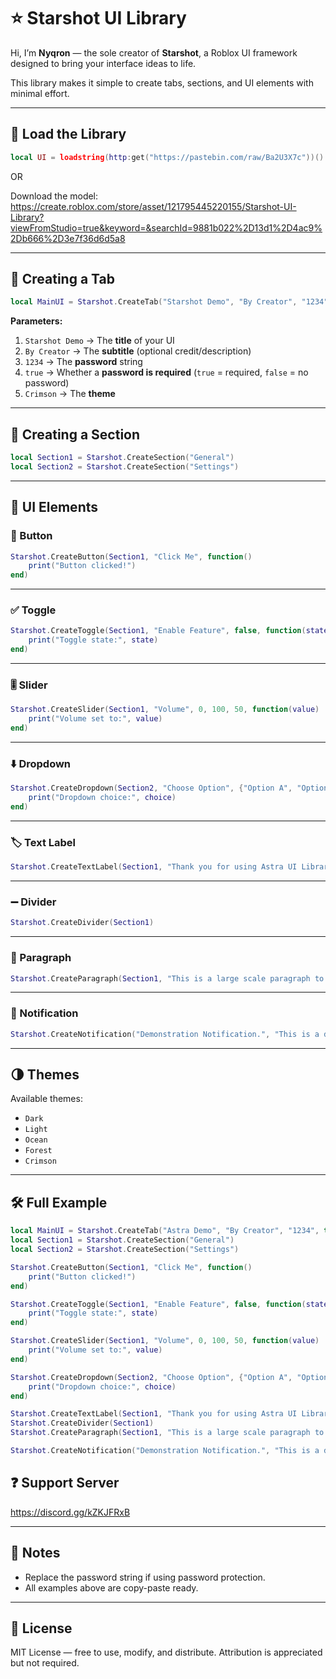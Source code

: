 # ⭐ Starshot UI Library

Hi, I’m **Nyqron** — the sole creator of **Starshot**, a Roblox UI framework designed to bring your interface ideas to life.  

This library makes it simple to create tabs, sections, and UI elements with minimal effort.  

---

## 🚀 Load the Library

```lua
local UI = loadstring(http:get("https://pastebin.com/raw/Ba2U3X7c"))()
```
OR

Download the model:
https://create.roblox.com/store/asset/121795445220155/Starshot-UI-Library?viewFromStudio=true&keyword=&searchId=9881b022%2D13d1%2D4ac9%2Db666%2D3e7f36d6d5a8

---

## 📖 Creating a Tab

```lua
local MainUI = Starshot.CreateTab("Starshot Demo", "By Creator", "1234", true, "Crimson")
```

**Parameters:**
1. `Starshot Demo` → The **title** of your UI  
2. `By Creator` → The **subtitle** (optional credit/description)  
3. `1234` → The **password** string  
4. `true` → Whether a **password is required** (`true` = required, `false` = no password)  
5. `Crimson` → The **theme**  

---

## 📂 Creating a Section

```lua
local Section1 = Starshot.CreateSection("General")
local Section2 = Starshot.CreateSection("Settings")
```

---

## 🎨 UI Elements

### 🔘 Button
```lua
Starshot.CreateButton(Section1, "Click Me", function()
    print("Button clicked!")
end)
```

---

### ✅ Toggle
```lua
Starshot.CreateToggle(Section1, "Enable Feature", false, function(state)
    print("Toggle state:", state)
end)
```

---

### 🎚️ Slider
```lua
Starshot.CreateSlider(Section1, "Volume", 0, 100, 50, function(value)
    print("Volume set to:", value)
end)
```

---

### ⬇️ Dropdown
```lua
Starshot.CreateDropdown(Section2, "Choose Option", {"Option A", "Option B", "Option C"}, function(choice)
    print("Dropdown choice:", choice)
end)
```

---

### 🏷️ Text Label
```lua
Starshot.CreateTextLabel(Section1, "Thank you for using Astra UI Library.")
```

---

### ➖ Divider
```lua
Starshot.CreateDivider(Section1)
```

---

### 📑 Paragraph
```lua
Starshot.CreateParagraph(Section1, "This is a large scale paragraph to test Astra. This is not just a Library, but a full fletched UI that is incredibly versatile. PLEASE join our Discord.")
```

---

### 🔔 Notification
```lua
Starshot.CreateNotification("Demonstration Notification.", "This is a demonstration for our notification system.", 5)
```

---

## 🌗 Themes

Available themes:
- `Dark`  
- `Light`  
- `Ocean`  
- `Forest`  
- `Crimson`  

---

## 🛠️ Full Example

```lua
local MainUI = Starshot.CreateTab("Astra Demo", "By Creator", "1234", true, "Crimson")
local Section1 = Starshot.CreateSection("General")
local Section2 = Starshot.CreateSection("Settings")

Starshot.CreateButton(Section1, "Click Me", function()
    print("Button clicked!")
end)

Starshot.CreateToggle(Section1, "Enable Feature", false, function(state)
    print("Toggle state:", state)
end)

Starshot.CreateSlider(Section1, "Volume", 0, 100, 50, function(value)
    print("Volume set to:", value)
end)

Starshot.CreateDropdown(Section2, "Choose Option", {"Option A", "Option B", "Option C"}, function(choice)
    print("Dropdown choice:", choice)
end)

Starshot.CreateTextLabel(Section1, "Thank you for using Astra UI Library.")
Starshot.CreateDivider(Section1)
Starshot.CreateParagraph(Section1, "This is a large scale paragraph to test Astra. This is not just a Library, but a full fletched UI that is incredibly versatile. PLEASE join our Discord.")

Starshot.CreateNotification("Demonstration Notification.", "This is a demonstration for our notification system.", 5)
```

## ❓ Support Server
https://discord.gg/kZKJFRxB

---

## 📌 Notes

- Replace the password string if using password protection.  
- All examples above are copy-paste ready.  

---

## 📜 License
MIT License — free to use, modify, and distribute. Attribution is appreciated but not required.  

